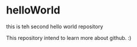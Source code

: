 # helloWorld
this is teh second hello world repository

This repository intend to learn more about github. :)

